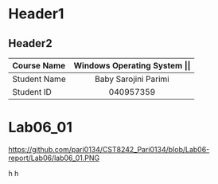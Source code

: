 # Header1
## Header2

| **Course Name** | **Windows Operating System \|\|**|
| :------------| :-------------------------:| 
| Student Name | Baby Sarojini Parimi       |
| Student ID   | 040957359                  |

# Lab06_01
<https://github.com/pari0134/CST8242_Pari0134/blob/Lab06-report/Lab06/lab06_01.PNG>




















h
h
